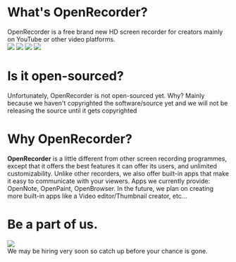 # What's OpenRecorder?
OpenRecorder is a free brand new HD screen recorder for creators mainly on YouTube or other video platforms.\
<a href="https://discord.gg/XVsKtnKubs" alt="OpenRecorder"><img src="https://img.shields.io/badge/Developed%20by-Pronner-blueviolet" /></a> <a href="https://discord.gg/XVsKtnKubs" alt="Pronner Studios"><img src="https://img.shields.io/badge/Published%20by-Pronner%20Studios-blue" /></a>
<a href="https://discord.gg/XVsKtnKubs" alt="Version"><img src="https://img.shields.io/badge/Version-FREE-success/"></a> <a href="https://discord.gg/XVsKtnKubs" alt="Stability"><img src="https://img.shields.io/badge/stability-78%25-yellow"></a>

# Is it open-sourced?
Unfortunately, OpenRecorder is not open-sourced yet. Why?
Mainly because we haven't copyrighted the software/source yet and we will not be releasing the source until it gets copyrighted

# Why OpenRecorder?

**OpenRecorder** is a little different from other screen recording programmes, except that it offers the best features it can offer its users, and unlimited customizability. Unlike other recorders, we also offer built-in apps that make it easy to communicate with your viewers. Apps we currently provide: OpenNote, OpenPaint, OpenBrowser. In the future, we plan on creating more built-in apps like a Video editor/Thumbnail creator, etc...

# Be a part of us.

<a href="https://discord.gg/XVsKtnKubs" alt="Discord Server"><img src="https://img.shields.io/badge/Join%20our-Discord%20Server-informational"></a>\
We may be hiring very soon so catch up before your chance is gone.
